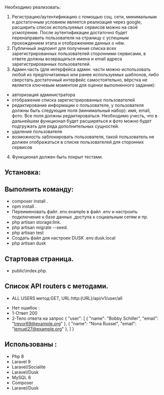Необходимо реализовать:
1. Регистрацию/аутентификацию с помощью соц. сети, минимальным и
   достаточным условием является реализация через google, расширить
   список используемых сервисов можно на своё усмотрение. После
   аутентификации достаточно будет перенаправить пользователя на страницу
   с успешным прохождением этапа и отображением данных о нём.
2. Публичный эндпоинт для получения списка всех зарегистрированных
   пользователей сторонними сервисами, в ответе должны возвращаться
   имена и email адреса зарегистрированных пользователей.
3. Админ.часть (для интерфейса админ. части можно использовать любой
   из предпочитаемых или ранее используемых шаблонов, либо сверстать
   достаточный интерфейс самостоятельно, вёрстка не является ключевым
   моментом для оценки выполненного задания):
- авторизация администратора
- отображение списка зарегистрированных пользователей
- редактирование информации о пользователе, у пользователя должны быть
  следующие поля (минимальный набор): имя, email, фото. Все поля должны
  редактироваться. Необходимо учесть, что в дальнейшем функционал будет
  расширяться и фото можно будет подгружать для ряда дополнительных
  сущностей.
- удаление пользователя
- возможность заблокировать пользователя, такой пользователь не должен
  отображаться в списке пользователей для сторонних сервисов
4. Функционал должен быть покрыт тестами.


## Установка:
## Выполнить команду:
- composer install .
- npm install .
- Переименовать файл .env.example в файл .env и настроить подключение к базе данных ,доступа к социальным сетям и пр.
- php artisan storage:link.
- php artisan migrate --seed.
- php artisan test
- Создать файл для настроек DUSK .env.dusk.local
- php artisan dusk

## Стартовая страница.
- public\index.php.
## Список API routers с методами.
- ALL USERS метод:GET, URL:http:{URL}/api/v1/user/all
* Нет ошибок :
* 1-Ответ 200
* 2-Тело ответа на запрос
  {
  "user": [
  {
  "name": "Bobby Schiller",
  "email": "trevor69@example.org"
  },
  {
  "name": "Nona Russel",
  "email": "lemuel27@example.org"
  },
  ]
  }

## Использованы :
- Php 8
- Laravel 9
- Laravel/Socialite
- Laravel/Dusk
- MySQL 8
- Composer
- Laravel/Dusk
